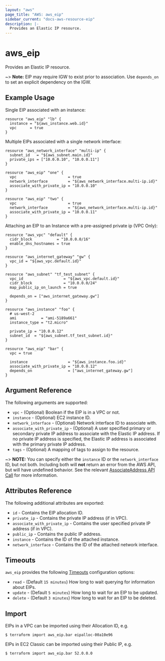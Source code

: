 ```yaml
---
layout: "aws"
page_title: "AWS: aws_eip"
sidebar_current: "docs-aws-resource-eip"
description: |-
  Provides an Elastic IP resource.
---
```


# aws_eip

Provides an Elastic IP resource.

~> **Note:** EIP may require IGW to exist prior to association. Use `depends_on` to set an explicit dependency on the IGW.

## Example Usage

Single EIP associated with an instance:

```hcl
resource "aws_eip" "lb" {
  instance = "${aws_instance.web.id}"
  vpc      = true
}
```

Multiple EIPs associated with a single network interface:

```hcl
resource "aws_network_interface" "multi-ip" {
  subnet_id   = "${aws_subnet.main.id}"
  private_ips = ["10.0.0.10", "10.0.0.11"]
}

resource "aws_eip" "one" {
  vpc                       = true
  network_interface         = "${aws_network_interface.multi-ip.id}"
  associate_with_private_ip = "10.0.0.10"
}

resource "aws_eip" "two" {
  vpc                       = true
  network_interface         = "${aws_network_interface.multi-ip.id}"
  associate_with_private_ip = "10.0.0.11"
}
```

Attaching an EIP to an Instance with a pre-assigned private ip (VPC Only):

```hcl
resource "aws_vpc" "default" {
  cidr_block           = "10.0.0.0/16"
  enable_dns_hostnames = true
}

resource "aws_internet_gateway" "gw" {
  vpc_id = "${aws_vpc.default.id}"
}

resource "aws_subnet" "tf_test_subnet" {
  vpc_id                  = "${aws_vpc.default.id}"
  cidr_block              = "10.0.0.0/24"
  map_public_ip_on_launch = true

  depends_on = ["aws_internet_gateway.gw"]
}

resource "aws_instance" "foo" {
  # us-west-2
  ami           = "ami-5189a661"
  instance_type = "t2.micro"

  private_ip = "10.0.0.12"
  subnet_id  = "${aws_subnet.tf_test_subnet.id}"
}

resource "aws_eip" "bar" {
  vpc = true

  instance                  = "${aws_instance.foo.id}"
  associate_with_private_ip = "10.0.0.12"
  depends_on                = ["aws_internet_gateway.gw"]
}
```

## Argument Reference

The following arguments are supported:

* `vpc` - (Optional) Boolean if the EIP is in a VPC or not.
* `instance` - (Optional) EC2 instance ID.
* `network_interface` - (Optional) Network interface ID to associate with.
* `associate_with_private_ip` - (Optional) A user specified primary or secondary private IP address to
  associate with the Elastic IP address. If no private IP address is specified,
  the Elastic IP address is associated with the primary private IP address.
* `tags` - (Optional) A mapping of tags to assign to the resource.

~> **NOTE:** You can specify either the `instance` ID or the `network_interface` ID,
but not both. Including both will **not** return an error from the AWS API, but will
have undefined behavior. See the relevant [AssociateAddress API Call][1] for
more information.

## Attributes Reference

The following additional attributes are exported:

* `id` - Contains the EIP allocation ID.
* `private_ip` - Contains the private IP address (if in VPC).
* `associate_with_private_ip` - Contains the user specified private IP address
(if in VPC).
* `public_ip` - Contains the public IP address.
* `instance` - Contains the ID of the attached instance.
* `network_interface` - Contains the ID of the attached network interface.

## Timeouts
`aws_eip` provides the following [Timeouts](/docs/configuration/resources.html#timeouts) configuration options:

- `read` - (Default `15 minutes`) How long to wait querying for information about EIPs.
- `update` - (Default `5 minutes`) How long to wait for an EIP to be updated.
- `delete` - (Default `3 minutes`) How long to wait for an EIP to be deleted.

## Import

EIPs in a VPC can be imported using their Allocation ID, e.g.

```
$ terraform import aws_eip.bar eipalloc-00a10e96
```

EIPs in EC2 Classic can be imported using their Public IP, e.g.

```
$ terraform import aws_eip.bar 52.0.0.0
```

[1]: https://docs.aws.amazon.com/AWSEC2/latest/APIReference/API_AssociateAddress.html

